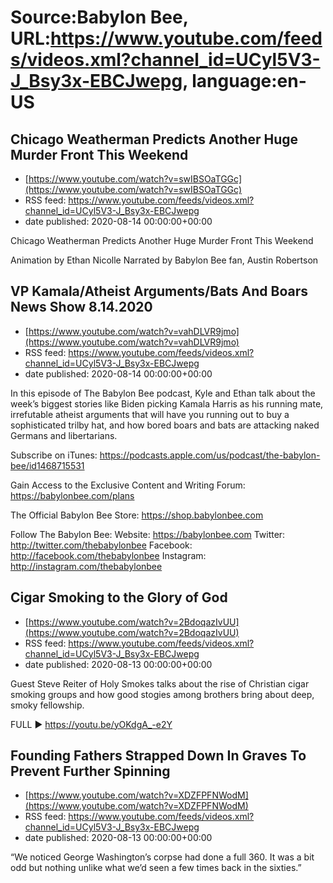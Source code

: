 # Source:Babylon Bee, URL:https://www.youtube.com/feeds/videos.xml?channel_id=UCyl5V3-J_Bsy3x-EBCJwepg, language:en-US

## Chicago Weatherman Predicts Another Huge Murder Front This Weekend
 - [https://www.youtube.com/watch?v=swIBSOaTGGc](https://www.youtube.com/watch?v=swIBSOaTGGc)
 - RSS feed: https://www.youtube.com/feeds/videos.xml?channel_id=UCyl5V3-J_Bsy3x-EBCJwepg
 - date published: 2020-08-14 00:00:00+00:00

Chicago Weatherman Predicts Another Huge Murder Front This Weekend

Animation by Ethan Nicolle
Narrated by Babylon Bee fan, Austin Robertson

## VP Kamala/Atheist Arguments/Bats And Boars News Show 8.14.2020
 - [https://www.youtube.com/watch?v=vahDLVR9jmo](https://www.youtube.com/watch?v=vahDLVR9jmo)
 - RSS feed: https://www.youtube.com/feeds/videos.xml?channel_id=UCyl5V3-J_Bsy3x-EBCJwepg
 - date published: 2020-08-14 00:00:00+00:00

In this episode of The Babylon Bee podcast, Kyle and Ethan talk about the week’s biggest stories like Biden picking Kamala Harris as his running mate, irrefutable atheist arguments that will have you running out to buy a sophisticated trilby hat, and how bored boars and bats are attacking naked Germans and libertarians.

Subscribe on iTunes: https://podcasts.apple.com/us/podcast/the-babylon-bee/id1468715531

Gain Access to the Exclusive Content and Writing Forum: https://babylonbee.com/plans

The Official Babylon Bee Store: https://shop.babylonbee.com

Follow The Babylon Bee:
Website: https://babylonbee.com
Twitter: http://twitter.com/thebabylonbee
Facebook: http://facebook.com/thebabylonbee
Instagram: http://instagram.com/thebabylonbee

## Cigar Smoking to the Glory of God
 - [https://www.youtube.com/watch?v=2BdoqazIvUU](https://www.youtube.com/watch?v=2BdoqazIvUU)
 - RSS feed: https://www.youtube.com/feeds/videos.xml?channel_id=UCyl5V3-J_Bsy3x-EBCJwepg
 - date published: 2020-08-13 00:00:00+00:00

Guest Steve Reiter of Holy Smokes talks about the rise of Christian cigar smoking groups and how good stogies among brothers bring about deep, smoky fellowship.

FULL ▶️ https://youtu.be/yOKdgA_-e2Y

## Founding Fathers Strapped Down In Graves To Prevent Further Spinning
 - [https://www.youtube.com/watch?v=XDZFPFNWodM](https://www.youtube.com/watch?v=XDZFPFNWodM)
 - RSS feed: https://www.youtube.com/feeds/videos.xml?channel_id=UCyl5V3-J_Bsy3x-EBCJwepg
 - date published: 2020-08-13 00:00:00+00:00

“We noticed George Washington’s corpse had done a full 360. It was a bit odd but nothing unlike what we’d seen a few times back in the sixties.”

